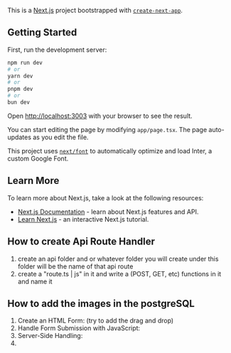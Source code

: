 This is a [Next.js](https://nextjs.org/) project bootstrapped with [`create-next-app`](https://github.com/vercel/next.js/tree/canary/packages/create-next-app).

## Getting Started

First, run the development server:

```bash
npm run dev
# or
yarn dev
# or
pnpm dev
# or
bun dev
```

Open [http://localhost:3003](http://localhost:3003) with your browser to see the result.

You can start editing the page by modifying `app/page.tsx`. The page auto-updates as you edit the file.

This project uses [`next/font`](https://nextjs.org/docs/basic-features/font-optimization) to automatically optimize and load Inter, a custom Google Font.

## Learn More

To learn more about Next.js, take a look at the following resources:

- [Next.js Documentation](https://nextjs.org/docs) - learn about Next.js features and API.
- [Learn Next.js](https://nextjs.org/learn) - an interactive Next.js tutorial.


## How to create Api Route Handler
1. create an api folder and or whatever folder you will create under this folder will be the name of that api route 
2. create a "route.ts | js" in it and write a (POST, GET, etc) functions in it and name it

## How to add the images in the postgreSQL

1. Create an HTML Form: (try to add the drag and drop)
2. Handle Form Submission with JavaScript:
3. Server-Side Handling:
4. 